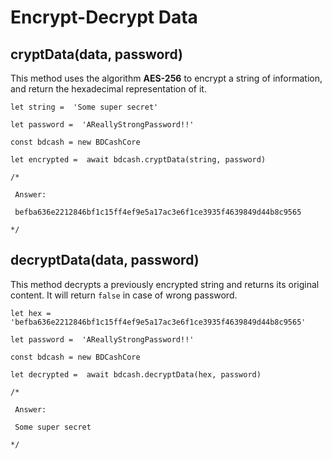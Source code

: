 # Encrypt-Decrypt Data

## cryptData(data, password)

This method uses the algorithm **AES-256** to encrypt a string of information, and return the hexadecimal representation of it.
```
let string =  'Some super secret'

let password =  'AReallyStrongPassword!!'

const bdcash = new BDCashCore

let encrypted =  await bdcash.cryptData(string, password)

/*

 Answer:

 befba636e2212846bf1c15ff4ef9e5a17ac3e6f1ce3935f4639849d44b8c9565 

*/
```
## decryptData(data, password)

This method decrypts a previously encrypted string and returns its original content. It will return `false` in case of wrong password.
```
let hex =  'befba636e2212846bf1c15ff4ef9e5a17ac3e6f1ce3935f4639849d44b8c9565'

let password =  'AReallyStrongPassword!!'

const bdcash = new BDCashCore

let decrypted =  await bdcash.decryptData(hex, password)

/*

 Answer:

 Some super secret

*/
```

<!--stackedit_data:
eyJoaXN0b3J5IjpbMTIyMjgwNTEyN119
-->